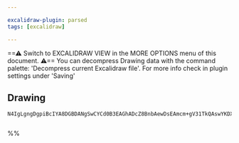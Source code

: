 ```yaml
---

excalidraw-plugin: parsed
tags: [excalidraw]

---
```

==⚠  Switch to EXCALIDRAW VIEW in the MORE OPTIONS menu of this document. ⚠== You can decompress Drawing data with the command palette: 'Decompress current Excalidraw file'. For more info check in plugin settings under 'Saving'


## Drawing
```compressed-json
N4IgLgngDgpiBcIYA8DGBDANgSwCYCd0B3EAGhADcZ8BnbAewDsEAmcm+gV31TkQAswYKDXgB6MQHNsYfpwBGAOlT0AtmIBeNCtlQbs6RmPry6uA4wC0KDDgLFLUTJ2lH8MTDHQ0YNMWHRJMRZFEIB2MiRPVRhGMBoEAG0AXXJ0KCgAZQCwPlBZGBiEEFx0fABrSMl8PEzsDT5GTkxMch0YIgAhdFRy6q5GXABhekx6fGKAYgAzWbmQAF8FoA===


```
%%
